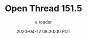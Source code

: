 ---
layout: podcast
title: "Open Thread 151.5"
author: a reader
description: https://slatestarcodex.com/2020/04/12/open-thread-151-5/
date: 2020-04-12 08:20:00 PDT
length: 59038
duration: 15
guid: open-thread-151-5
---